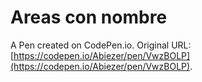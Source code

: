 # Areas con nombre

A Pen created on CodePen.io. Original URL: [https://codepen.io/Abiezer/pen/VwzBOLP](https://codepen.io/Abiezer/pen/VwzBOLP).


